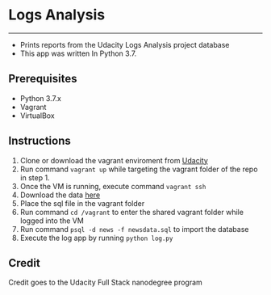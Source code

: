 # Logs Analysis
---------------
* Prints reports from the Udacity Logs Analysis project database
* This app was written In Python 3.7.

Prerequisites
-------------
* Python 3.7.x
* Vagrant
* VirtualBox


Instructions
------------
1. Clone or download the vagrant enviroment from [Udacity](https://github.com/udacity/fullstack-nanodegree-vm.git) 
2. Run command `vagrant up` while targeting the vagrant folder of the repo in step 1.
3. Once the VM is running, execute command `vagrant ssh`
4. Download the data [here](https://d17h27t6h515a5.cloudfront.net/topher/2016/August/57b5f748_newsdata/newsdata.zip)
5. Place the sql file in the vagrant folder
6. Run command `cd /vagrant` to enter the shared vagrant folder while logged into the VM
7. Run command `psql -d news -f newsdata.sql` to import the database
8. Execute the log app by running `python log.py`

Credit
------
Credit goes to the Udacity Full Stack nanodegree program